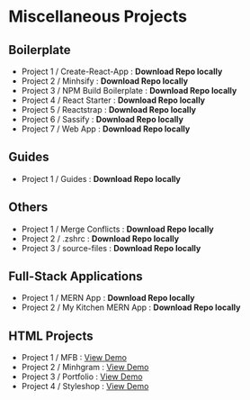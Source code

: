 # Miscellaneous Projects

## Boilerplate

- Project 1 / Create-React-App : **Download Repo locally**
- Project 2 / Minhsify : **Download Repo locally**
- Project 3 / NPM Build Boilerplate : **Download Repo locally**
- Project 4 / React Starter : **Download Repo locally**
- Project 5 / Reactstrap : **Download Repo locally**
- Project 6 / Sassify : **Download Repo locally**
- Project 7 / Web App : **Download Repo locally**

## Guides

- Project 1 / Guides : **Download Repo locally**

## Others

- Project 1 / Merge Conflicts : **Download Repo locally**
- Project 2 / .zshrc : **Download Repo locally**
- Project 3 / source-files : **Download Repo locally**

## Full-Stack Applications

- Project 1 / MERN App : **Download Repo locally**
- Project 2 / My Kitchen MERN App : **Download Repo locally**

## HTML Projects

- Project 1 / MFB : [View Demo](https://5e4d91c5575481b6ae269c21--tender-volhard-b4c7ce.netlify.com/)
- Project 2 / Minhgram : [View Demo](https://5e4d913eb6d56103548f99c2--priceless-aryabhata-d89266.netlify.com/)
- Project 3 / Portfolio : [View Demo](https://5e4dc52d99eb038fc9441e17--lucid-hopper-f9ed06.netlify.com/)
- Project 4 / Styleshop : [View Demo](https://5e4d8e20575481ab0d269c1b--gracious-stonebraker-011ba3.netlify.com/)
